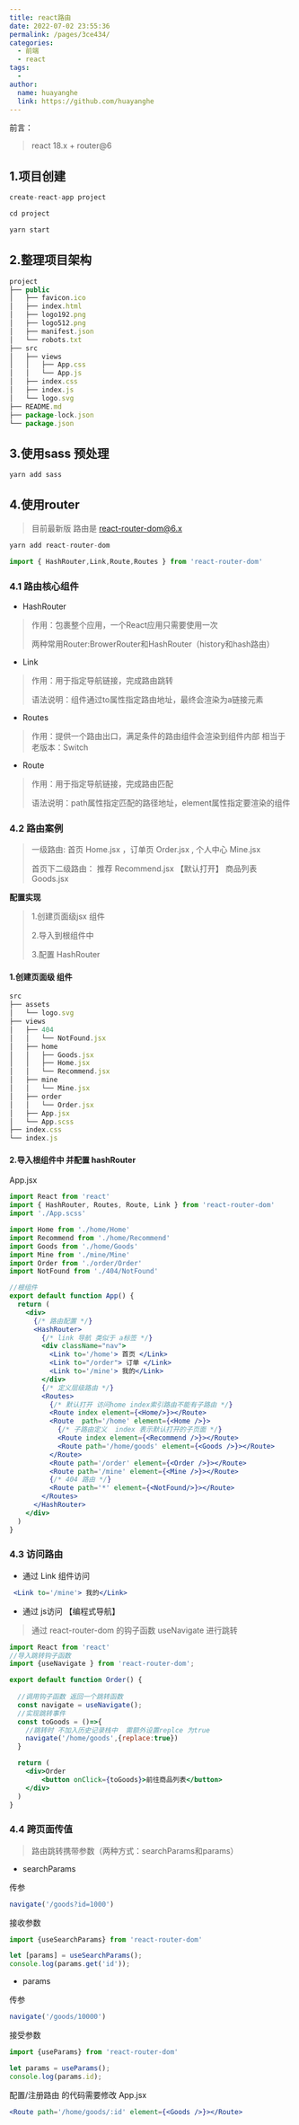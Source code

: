 ```yaml
---
title: react路由
date: 2022-07-02 23:55:36
permalink: /pages/3ce434/
categories:
  - 前端
  - react
tags:
  - 
author: 
  name: huayanghe
  link: https://github.com/huayanghe
---
```




前言： 
> react 18.x  + router@6



## 1.项目创建 

```js
create-react-app project 
```

```js
cd project 
```

```js
yarn start 
```

## 2.整理项目架构

```js
project
├── public
│   ├── favicon.ico
│   ├── index.html
│   ├── logo192.png
│   ├── logo512.png
│   ├── manifest.json
│   └── robots.txt
├── src
│   ├── views
│   │   ├── App.css
│   │   └── App.js
│   ├── index.css
│   ├── index.js
│   └── logo.svg
├── README.md
├── package-lock.json
└── package.json
```



## 3.使用sass 预处理

```js
yarn add sass 
```



## 4.使用router 

> 目前最新版 路由是 react-router-dom@6.x 

```js
yarn add react-router-dom
```

```js
import { HashRouter,Link,Route,Routes } from 'react-router-dom'
```

### 4.1 路由核心组件

- HashRouter   

> 作用：包裹整个应用，一个React应用只需要使用一次
>
> 两种常用Router:BrowerRouter和HashRouter（history和hash路由）

- Link

> 作用：用于指定导航链接，完成路由跳转
>
> 语法说明：组件通过to属性指定路由地址，最终会渲染为a链接元素

- Routes  

> 作用：提供一个路由出口，满足条件的路由组件会渲染到组件内部     相当于老版本：Switch 

- Route

> 作用：用于指定导航链接，完成路由匹配
>
> 语法说明：path属性指定匹配的路径地址，element属性指定要渲染的组件



### 4.2 路由案例

> 一级路由: 首页 Home.jsx ，订单页 Order.jsx  , 个人中心 Mine.jsx 
>
> 首页下二级路由： 推荐 Recommend.jsx 【默认打开】 商品列表 Goods.jsx 

**配置实现**

> 1.创建页面级jsx 组件
>
> 2.导入到根组件中
>
> 3.配置  HashRouter 

#### 1.创建页面级 组件

```js
src
├── assets
│   └── logo.svg
├── views
│   ├── 404
│   │   └── NotFound.jsx
│   ├── home
│   │   ├── Goods.jsx
│   │   ├── Home.jsx
│   │   └── Recommend.jsx
│   ├── mine
│   │   └── Mine.jsx
│   ├── order
│   │   └── Order.jsx
│   ├── App.jsx
│   └── App.scss
├── index.css
└── index.js
```

#### 2.导入根组件中 并配置 hashRouter 

App.jsx  

```jsx
import React from 'react'
import { HashRouter, Routes, Route, Link } from 'react-router-dom'
import './App.scss'

import Home from './home/Home'
import Recommend from './home/Recommend'
import Goods from './home/Goods'
import Mine from './mine/Mine'
import Order from './order/Order'
import NotFound from './404/NotFound'

//根组件
export default function App() {
  return (
    <div>
      {/* 路由配置 */}
      <HashRouter>
        {/* link 导航 类似于 a标签 */}
        <div className="nav">
          <Link to='/home'> 首页 </Link>
          <Link to="/order"> 订单 </Link>
          <Link to='/mine'> 我的</Link>
        </div>
        {/* 定义层级路由 */}
        <Routes>
          {/* 默认打开 访问home index索引路由不能有子路由 */}
          <Route index element={<Home/>}></Route>
          <Route  path='/home' element={<Home />}>
            {/* 子路由定义  index 表示默认打开的子页面 */}
            <Route index element={<Recommend />}></Route>
            <Route path='/home/goods' element={<Goods />}></Route>
          </Route>
          <Route path='/order' element={<Order />}></Route>
          <Route path='/mine' element={<Mine />}></Route>
          {/* 404 路由 */}
          <Route path='*' element={<NotFound/>}></Route>
        </Routes>
      </HashRouter>
    </div>
  )
}
```

### 4.3 访问路由

- 通过 Link 组件访问

```jsx
 <Link to='/mine'> 我的</Link>
```

- 通过 js访问 【编程式导航】 

> 通过 react-router-dom  的钩子函数 useNavigate 进行跳转  

```jsx
import React from 'react'
//导入跳转钩子函数
import {useNavigate } from 'react-router-dom';

export default function Order() {
  
  //调用钩子函数 返回一个跳转函数
  const navigate = useNavigate();
  //实现跳转事件
  const toGoods = ()=>{
    //跳转时 不加入历史记录栈中  需额外设置replce 为true 
    navigate('/home/goods',{replace:true})
  }

  return (
    <div>Order
        <button onClick={toGoods}>前往商品列表</button>
    </div>
  )
}

```

### 4.4 跨页面传值

> 路由跳转携带参数（两种方式：searchParams和params）

- searchParams

传参

```jsx
navigate('/goods?id=1000')
```

接收参数

```js
import {useSearchParams} from 'react-router-dom'

let [params] = useSearchParams();
console.log(params.get('id'));
```

- params 

传参

```js
navigate('/goods/10000')
```

接受参数

```js
import {useParams} from 'react-router-dom'

let params = useParams(); 
console.log(params.id); 
```

配置/注册路由  的代码需要修改  App.jsx

```jsx
<Route path='/home/goods/:id' element={<Goods />}></Route>
```























































